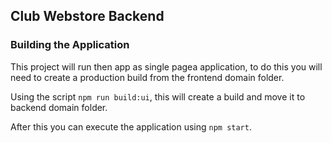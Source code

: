 ## Club Webstore Backend

### Building the Application

This project will run then app as single pagea application, to do this you will need to create a production build from the frontend domain folder.

Using the script `npm run build:ui`, this will create a build and move it to backend domain folder.

After this you can execute the application using `npm start`.